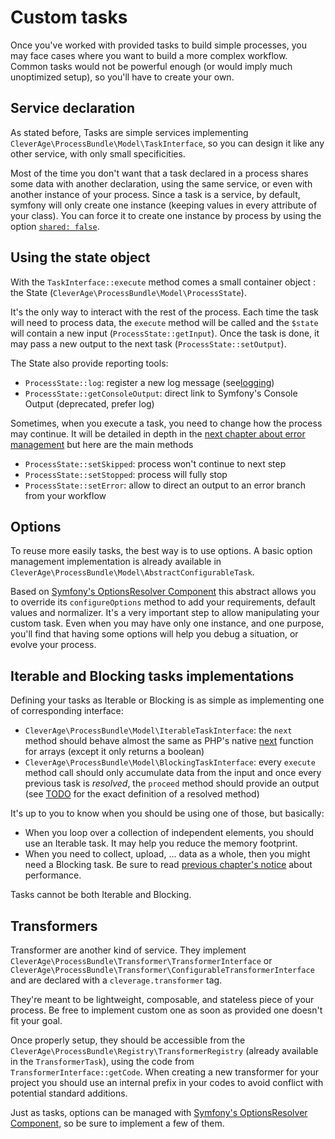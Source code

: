 Custom tasks
============

Once you've worked with provided tasks to build simple processes, you may face cases where you want to build a more 
complex workflow. Common tasks would not be powerful enough (or would imply much unoptimized setup), so you'll have to 
create your own.

## Service declaration

As stated before, Tasks are simple services implementing `CleverAge\ProcessBundle\Model\TaskInterface`, so you can 
design it like any other service, with only small specificities.

Most of the time you don't want that a task declared in a process shares some data with another declaration, using the 
same service, or even with another instance of your process. Since a task is a service, by default, symfony will only 
create one instance (keeping values in every attribute of your class). You can force it to create one instance by 
process by using the option [`shared: false`](https://symfony.com/doc/current/service_container/shared.html).

## Using the state object

With the `TaskInterface::execute` method comes a small container object : the State 
(`CleverAge\ProcessBundle\Model\ProcessState`).

It's the only way to interact with the rest of the process. Each time the task will need to process data, the `execute`
method will be called and the `$state` will contain a new input (`ProcessState::getInput`). Once the task is done, it 
may pass a new output to the next task (`ProcessState::setOutput`).

The State also provide reporting tools:
* `ProcessState::log`: register a new log message (see[logging]())
* `ProcessState::getConsoleOutput`: direct link to Symfony's Console Output (deprecated, prefer log)

Sometimes, when you execute a task, you need to change how the process may continue. It will be detailed in depth in 
the [next chapter about error management]() but here are the main methods
* `ProcessState::setSkipped`: process won't continue to next step
* `ProcessState::setStopped`: process will fully stop
* `ProcessState::setError`: allow to direct an output to an error branch from your workflow

## Options

To reuse more easily tasks, the best way is to use options. A basic option management implementation is already 
available in `CleverAge\ProcessBundle\Model\AbstractConfigurableTask`.

Based on [Symfony's OptionsResolver Component](https://symfony.com/doc/current/components/options_resolver.html) this
abstract allows you to override its `configureOptions` method to add your requirements, default values and normalizer.
It's a very important step to allow manipulating your custom task. Even when you may have only one instance, and one 
purpose, you'll find that having some options will help you debug a situation, or evolve your process.

## Iterable and Blocking tasks implementations

Defining your tasks as Iterable or Blocking is as simple as implementing one of corresponding interface:
* `CleverAge\ProcessBundle\Model\IterableTaskInterface`: the `next` method should behave almost the same as PHP's native
[next](https://secure.php.net/manual/en/function.next.php) function for arrays (except it only returns a boolean) 
* `CleverAge\ProcessBundle\Model\BlockingTaskInterface`: every `execute` method call should only accumulate data from 
the input and once every previous task is _resolved_, the `proceed` method should provide an output (see [TODO]() for 
the exact definition of a resolved method)

It's up to you to know when you should be using one of those, but basically:
* When you loop over a collection of independent elements, you should use an Iterable task. It may help you reduce the 
memory footprint.
* When you need to collect, upload, ... data as a whole, then you might need a Blocking task. Be sure to read [previous 
chapter's notice]() about performance.

Tasks cannot be both Iterable and Blocking.

## Transformers

Transformer are another kind of service. They implement `CleverAge\ProcessBundle\Transformer\TransformerInterface` or 
`CleverAge\ProcessBundle\Transformer\ConfigurableTransformerInterface` and are declared with a `cleverage.transformer`
tag.

They're meant to be lightweight, composable, and stateless piece of your process. Be free to implement custom one as 
soon as provided one doesn't fit your goal.

Once properly setup, they should be accessible from the `CleverAge\ProcessBundle\Registry\TransformerRegistry` (already 
available in the `TransformerTask`), using the code from `TransformerInterface::getCode`. When creating a new transformer
for your project you should use an internal prefix in your codes to avoid conflict with potential standard additions.
 
Just as tasks, options can be managed with 
[Symfony's OptionsResolver Component](https://symfony.com/doc/current/components/options_resolver.html), so be sure to 
implement a few of them.
